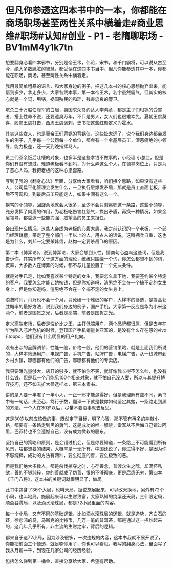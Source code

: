 # 但凡你参透这四本书中的一本，你都能在商场职场甚至两性关系中横着走#商业思维#职场#认知#创业 - P1 - 老隋聊职场 - BV1mM4y1k7tn

想要翻身必看四本邪书，分别是帝王术，伟论，宋书，和千门霸将，可以说从古至今，绝大多数肮脏的智慧，都受读在这四本书当中，但凡你能参透其中一本，你都能在职场，商场，甚至两性关系中横着走。

我用最简单粗暴的语言，和大家身边的例子，把这几本书的核心思想抛弃出来，能悟到多少，拿走多少，大家各凭本事，第一本帝王术，名字虽然霸气，但其实的核心就是一个词，甩锅，祸国殃民的和珅，残害忠良的警卫。

坑杀三十万赵伯降军的白起，卖国求荣签约达人李鸿章，都是主子们甩锅的受害者，搭上性命不说，还要遗臭万年，不只是男人，女人们也很难幸免，夏朝王虞莫喜，殷商王虞打击，西周王虞褒刺，史书把这些红颜定义为霍水。

其实这些女人，也是替帝王们背锅的背锅侠，这些扯太远了，说个我们身边都会发生的例子，几乎每一个公司每一个单位，都会有一个令基层员工，深恶痛绝的小领导，能力极差，还一天到晚指挥骂人。

员工们茶余饭后吐槽的对象，也多半是这些拿钱不做事的，小经理 小总监，但是你们有没有想过，难道老板看不到吗，为什么弄这么个人，在领导岗位上，只是为了恶心人吗，我把老板的这种心思套路。

写到了我的《翻身心法》里面，分享给大家看看，咱们换个思路，如果没有这些人，公司扁平化管理会发生什么，一旦执行层爆发矛盾，那就是员工直面老板，矛盾不可调和，到最后员工只能走人，如果中间有这么一个。

挨骂的小领导，回旋余地就会大很多，至少不会只剩离职这一条路，这些小领导，充分发挥了肉盾的作用，为老板吃伤害扛怨气，换出矛盾，再换一种情况，如果金层领导，都委派一些能力强，威望高的员工来担任。

会出现什么情况，这些人会成为老板的心腹大患，我之前认识的一个老板，一个部门经理跳槽，带走了整个部门一半以上的人，用古人的话说，这叫拥兵自重，这也是为什么，刘邦一定要杀韩信，赵构一定要杀岳飞的原因。

第二本《博弈论》，说到博弈论，大家会想到人性，情商勾心盗鸟这些词，但是我告诉你，其实所有关于这方面的理论，统统只围绕一个词，你怎么都想不到的词，概率，大多数人在博弈的时候，都不与儿童设置了一个先决条件。

就是对手已定，比如我喜欢某个特定的女生，我要怎么拿下她，我要签约某个特定的客户，我要怎么才能让她掏钱，但是你知道吗，渣男绝不会在一个搞不定的女生身上，但是你知道吗，渣男绝不会在一个搞不定的女生身上。

浪费时间，肖万也不会一个月，只死磕一个难缠的客户，大样本的筛选，是提高获胜概率的最好方法，说到我们身边的例子，国产手机，大家第一反应是华为小米这两个，前者是国货之光，后者是高端，前者是国货之光。

定义高端市场，后者是性价比之王，主打低端用户，两个品牌都很屌，但是去年在华为陷入芯片危机的时候，登顶国产手机销量关亚军的，是没有什么存在感的vivo和oppo，他们没有什么明显的用户化向。

没有出众的品牌调节，性能一般，价格一般，他们的营销策略，就是上面我们所说的，大样本筛选用户，电视广告，手机广告，站牌广告，电梯广告，从一线城市到乡村乡镇，哪哪都有他们的广告，哪哪都有他们的专卖店。

我只要曝光量够大，店开的够多，就不怕你不买，就好像我长得不怎么帅，也没有什么钱，但是我一个月能见100个相亲对象，就不怕自己没人要，所以与其提升博弈技巧，还不如去扩大筛选样本，第三本素书。

讲的是人要一半君子一半小人，一正一邪才能混得好，但是我理解有些不同，素书中有一句话，夫至心，笃行于数，翻译一下就是教你如何坚定其勉，一条路走到黑的方法，一个人在30岁以后，尽量不要没事就去反思。

这是30岁以前应该做的事，既然定了目标，明了心智，那不管有再多的荆棘小路，都要有一条路走到黑的勇气，这是成功的唯一解禁，雷军从不后悔自己错过阿里，巴菲特也不会遗憾自己，没有成为微软的股东。

坚持自己的策略和原则，是会错过机会，但是你要知道，一条路上不可能看到所有风景，啥都想要的结果，大概率是一无所有，中国还说了，你过得不好，是因为你不够纯粹，成功的方法有两种，要么彻底的善，要么极致的恶。

但是我们绝大多数人，都是杀伐掠夺之时，心存善念，普渡众生之际，却满怀私欲，善的不够纯粹，你的善就成了伪善，恨的不够彻底，更是后患无穷，第四本《千门八将》，这本书的关键词就很明显了，做局。

此书中包含了36个大局，也叫天局，据说施展起来，可以改天换地，另外有72个小局，也叫地局，施展起来可以生财致富，大家熟知的绕梁还天局，三仙限定局，顺斋谷贯局，以及滴水滚珠局，都是72小局里面的内容。

每一个小局，又有不同的基础逻辑，比如滴水滚珠局的逻辑，就是造势，齐白石的虾，徐悲鸿的马，马斯克的比特币，几万一笔的普洱茶，都是通过这一招炒起来的，这几年几乎所有，非主流的生财之牢，背后的逻辑。

都来自于这72小局，因为涉及很多，一次违规的内容，这本书我就不展开说了，你能把前面三个悟透，就足够你用了，你也可以看见，我写的翻身心法，里面写了我从月薪一千，到现在几家公司的经历经验。

包括怎么赚到第一桶金，直接分享给大家，希望有帮助。